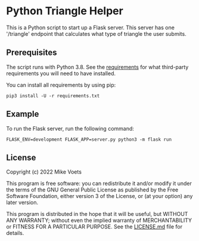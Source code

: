 # Python Triangle Helper

This is a Python script to start up a Flask server. This server has one '/triangle' endpoint that calculates what type of triangle the user submits.

## Prerequisites

The script runs with Python 3.8. See the [requirements](requirements.txt) for what third-party requirements you will need to have installed.

You can install all requirements by using pip:

```
pip3 install -U -r requirements.txt
```

## Example

To run the Flask server, run the following command:

```
FLASK_ENV=development FLASK_APP=server.py python3 -m flask run
```

## License

Copyright (c) 2022  Mike Voets

This program is free software: you can redistribute it and/or modify it under the terms of the GNU General Public License as published by the Free Software Foundation, either version 3 of the License, or (at your option) any later version.

This program is distributed in the hope that it will be useful, but WITHOUT ANY WARRANTY; without even the implied warranty of MERCHANTABILITY or FITNESS FOR A PARTICULAR PURPOSE. See the [LICENSE.md](LICENSE.md) file for details.
